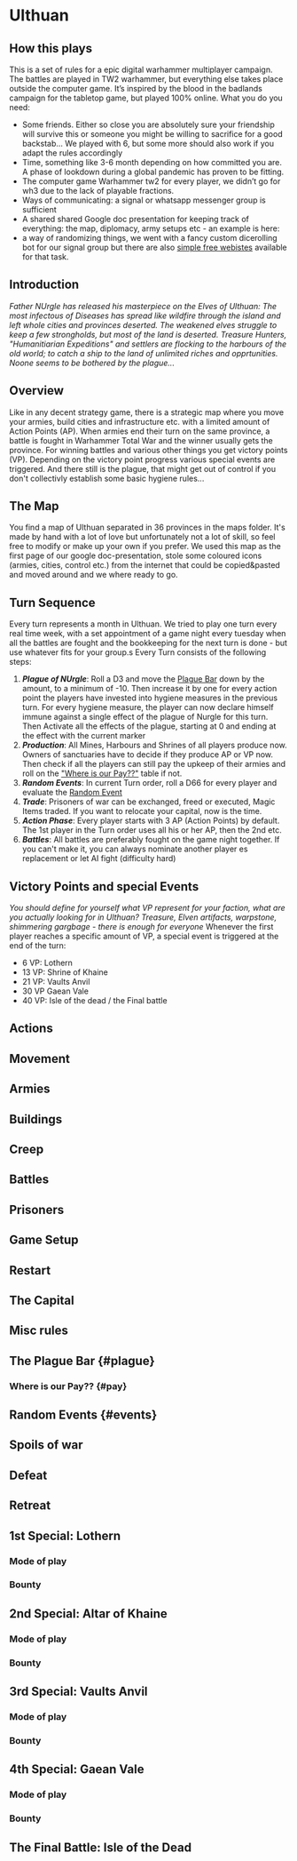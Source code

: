 # Ulthuan

## How this plays

This is a set  of rules for a epic digital warhammer multiplayer campaign. The battles are played in TW2 warhammer, but everything else takes place outside the computer game. It’s inspired by the blood in the badlands campaign for the tabletop game, but played 100% online.
What you do you need:
- Some friends. Either so close you are absolutely sure your friendship will survive this or someone you might be willing to sacrifice for a good backstab... We played with 6, but some more should also work if you adapt the rules accordingly
- Time, something like 3-6 month depending on how committed you are. A phase of lookdown during a global pandemic has proven to be fitting.
- The computer game Warhammer tw2 for every player, we didn’t go for wh3 due to the lack of playable fractions. 
- Ways of communicating: a signal or whatsapp  messenger group is sufficient 
- A shared shared Google doc presentation for keeping track of everything: the map, diplomacy, army setups etc - an example is here:
- a way of randomizing things, we went with a fancy custom dicerolling bot for our signal group but there are also [simple free webistes](https://www.rolldicewithfriends.com/) available for that task.

## Introduction
*Father NUrgle has released his masterpiece on the Elves of Ulthuan: The most infectous of Diseases has spread like wildfire through the island and left whole cities and provinces deserted. The weakened elves struggle to keep a few strongholds, but most of the land is deserted. Treasure Hunters, "Humanitiarian Expeditions" and settlers are flocking to the harbours of the old world; to catch a ship to the land of unlimited riches and opprtunities. Noone seems to be bothered by the plague...*

## Overview
Like in any decent strategy game, there is a strategic map where you move your armies, build cities and infrastructure etc. with a limited amount of Action Points (AP). When armies end their turn on the same province, a battle is fought in Warhammer Total War and the winner usually gets the province. For winning battles and various other things you get victory points (VP). Depending on the victory point progress various special events are triggered. And there still is the plague, that might get out of control if you don't collectivly establish some basic hygiene rules...

## The Map
You find a map of Ulthuan separated in 36 provinces in the maps folder. It's made by hand with a lot of love but unfortunately not a lot of skill, so feel free to modify or make up your own if you prefer. We used this map as the first page of our google doc-presentation, stole some coloured icons (armies, cities, control etc.) from the internet that could be copied&pasted and moved around and we where ready to go.

## Turn Sequence
Every turn represents a month in Ulthuan. We tried to play one turn every real time week, with a set appointment of a game night every tuesday when all the battles are fought and the bookkeeping for the next turn is done - but use whatever fits for your group.s Every Turn consists of the following steps:

1. ***Plague of NUrgle***: Roll a D3 and move the [Plague Bar](#plague) down by the amount, to a minimum of -10. Then increase it by one for every action point the players have invested into hygiene measures in the previous turn. For every hygiene measure, the player can now declare himself immune against a single effect of the plague of Nurgle for this turn. Then Activate all the effects of the plague, starting at 0 and ending at the effect with the current marker
2. ***Production***: All Mines, Harbours and Shrines of all players produce now. Owners of sanctuaries have to decide if they produce AP or VP now. Then check if all the players can still pay the upkeep of their armies and roll on the ["Where is our Pay??"](#pay) table if not.
3. ***Random Events***: In current Turn order, roll a D66 for every player and evaluate the [Random Event](#events)
4. ***Trade***: Prisoners of war can be exchanged, freed or executed, Magic Items traded. If you want to relocate your capital, now is the time.
5. ***Action Phase***: Every player starts with 3 AP (Action Points) by default. The 1st player in the Turn order uses all his or her AP, then the 2nd etc. 
6. ***Battles***: All battles are preferably fought on the game night together. If you can't make it, you can always nominate another player es replacement or let AI fight (difficulty hard)

## Victory Points and special Events
*You should define for yourself what VP represent for your faction, what are you actually looking for in Ulthuan? Treasure, Elven artifacts, warpstone, shimmering gargbage - there is enough for everyone*
Whenever the first player reaches a specific amount of VP, a special event is triggered at the end of the turn:
- 6 VP: Lothern
- 13 VP: Shrine of Khaine
- 21 VP: Vaults Anvil
- 30 VP Gaean Vale
- 40 VP: Isle of the dead / the Final battle

## Actions

## Movement

## Armies

## Buildings

## Creep

## Battles

## Prisoners

## Game Setup

## Restart

## The Capital

## Misc rules

## The Plague Bar {#plague}

### Where is our Pay?? {#pay}

## Random Events {#events}

## Spoils of war

## Defeat

## Retreat

## 1st Special: Lothern
### Mode of play
### Bounty

## 2nd Special: Altar of Khaine
### Mode of play
### Bounty

## 3rd Special: Vaults Anvil
### Mode of play
### Bounty

## 4th Special: Gaean Vale
### Mode of play
### Bounty

## The Final Battle: Isle of the Dead


